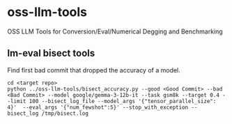 # oss-llm-tools
OSS LLM Tools for Conversion/Eval/Numerical Degging and Benchmarking

## lm-eval bisect tools

Find first bad commit that dropped the accuracy of a model.

```
cd <target repo>
python ../oss-llm-tools/bisect_accuracy.py --good <Good Commit> --bad <Bad Commit> --model google/gemma-3-12b-it --task gsm8k --target 0.4 --limit 100 --bisect_log_file --model_args '{"tensor_parallel_size": 4}'  --eval_args '{"num_fewshot":5}' --stop_with_exception --bisect_log /tmp/bisect.log

```
